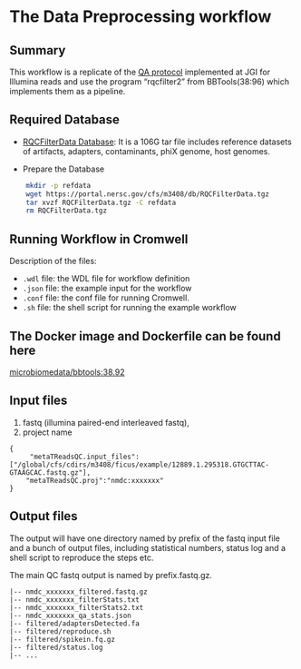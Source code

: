 # The Data Preprocessing workflow

## Summary

This workflow is a replicate of the [QA protocol](https://jgi.doe.gov/data-and-tools/software-tools/bbtools/bb-tools-user-guide/data-preprocessing/) implemented at JGI for Illumina reads and use the program “rqcfilter2” from BBTools(38:96) which implements them as a pipeline. 

## Required Database

* [RQCFilterData Database](https://portal.nersc.gov/cfs/m3408/db/RQCFilterData.tgz): It is a 106G tar file includes reference datasets of artifacts, adapters, contaminants, phiX genome, host genomes.  

* Prepare the Database

```bash
	mkdir -p refdata
	wget https://portal.nersc.gov/cfs/m3408/db/RQCFilterData.tgz
	tar xvzf RQCFilterData.tgz -C refdata
	rm RQCFilterData.tgz
```

## Running Workflow in Cromwell

Description of the files:
 - `.wdl` file: the WDL file for workflow definition
 - `.json` file: the example input for the workflow
 - `.conf` file: the conf file for running Cromwell.
 - `.sh` file: the shell script for running the example workflow

## The Docker image and Dockerfile can be found here

[microbiomedata/bbtools:38.92](https://hub.docker.com/r/microbiomedata/bbtools)

## Input files

1. fastq (illumina paired-end interleaved fastq), 
3. project name 

```
{
     "metaTReadsQC.input_files": ["/global/cfs/cdirs/m3408/ficus/example/12889.1.295318.GTGCTTAC-GTAAGCAC.fastq.gz"],
    "metaTReadsQC.proj":"nmdc:xxxxxxx"
}
```

## Output files

The output will have one directory named by prefix of the fastq input file and a bunch of output files, including statistical numbers, status log and a shell script to reproduce the steps etc. 

The main QC fastq output is named by prefix.fastq.gz. 

```
|-- nmdc_xxxxxxx_filtered.fastq.gz 
|-- nmdc_xxxxxxx_filterStats.txt
|-- nmdc_xxxxxxx_filterStats2.txt
|-- nmdc_xxxxxxx_qa_stats.json  
|-- filtered/adaptersDetected.fa
|-- filtered/reproduce.sh
|-- filtered/spikein.fq.gz
|-- filtered/status.log
|-- ...
```
